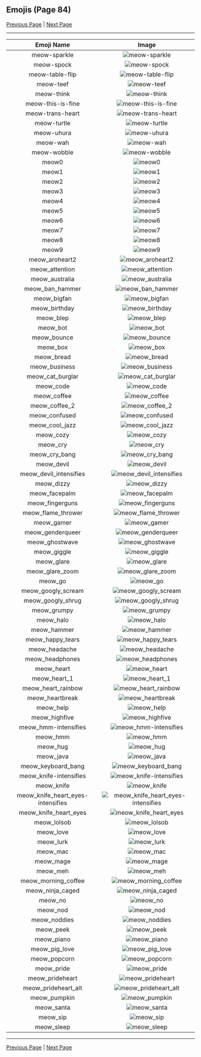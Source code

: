 
## Emojis (Page 84)

[Previous Page](/docs/hc/page-m-0083.md)
  | [Next Page](/docs/hc/page-m-0085.md)

<hr />

|Emoji Name|Image|
| :-: | :-: |
|meow-sparkle| ![meow-sparkle](/emojis/hc/meow-sparkle.gif)|
|meow-spock| ![meow-spock](/emojis/hc/meow-spock.png)|
|meow-table-flip| ![meow-table-flip](/emojis/hc/meow-table-flip.png)|
|meow-teef| ![meow-teef](/emojis/hc/meow-teef.png)|
|meow-think| ![meow-think](/emojis/hc/meow-think.png)|
|meow-this-is-fine| ![meow-this-is-fine](/emojis/hc/meow-this-is-fine.png)|
|meow-trans-heart| ![meow-trans-heart](/emojis/hc/meow-trans-heart.png)|
|meow-turtle| ![meow-turtle](/emojis/hc/meow-turtle.png)|
|meow-uhura| ![meow-uhura](/emojis/hc/meow-uhura.png)|
|meow-wah| ![meow-wah](/emojis/hc/meow-wah.png)|
|meow-wobble| ![meow-wobble](/emojis/hc/meow-wobble.gif)|
|meow0| ![meow0](/emojis/hc/meow0.png)|
|meow1| ![meow1](/emojis/hc/meow1.png)|
|meow2| ![meow2](/emojis/hc/meow2.png)|
|meow3| ![meow3](/emojis/hc/meow3.png)|
|meow4| ![meow4](/emojis/hc/meow4.png)|
|meow5| ![meow5](/emojis/hc/meow5.png)|
|meow6| ![meow6](/emojis/hc/meow6.png)|
|meow7| ![meow7](/emojis/hc/meow7.png)|
|meow8| ![meow8](/emojis/hc/meow8.png)|
|meow9| ![meow9](/emojis/hc/meow9.png)|
|meow_aroheart2| ![meow_aroheart2](/emojis/hc/meow_aroheart2.png)|
|meow_attention| ![meow_attention](/emojis/hc/meow_attention.png)|
|meow_australia| ![meow_australia](/emojis/hc/meow_australia.png)|
|meow_ban_hammer| ![meow_ban_hammer](/emojis/hc/meow_ban_hammer.gif)|
|meow_bigfan| ![meow_bigfan](/emojis/hc/meow_bigfan.png)|
|meow_birthday| ![meow_birthday](/emojis/hc/meow_birthday.png)|
|meow_blep| ![meow_blep](/emojis/hc/meow_blep.png)|
|meow_bot| ![meow_bot](/emojis/hc/meow_bot.png)|
|meow_bounce| ![meow_bounce](/emojis/hc/meow_bounce.gif)|
|meow_box| ![meow_box](/emojis/hc/meow_box.png)|
|meow_bread| ![meow_bread](/emojis/hc/meow_bread.gif)|
|meow_business| ![meow_business](/emojis/hc/meow_business.png)|
|meow_cat_burglar| ![meow_cat_burglar](/emojis/hc/meow_cat_burglar.png)|
|meow_code| ![meow_code](/emojis/hc/meow_code.gif)|
|meow_coffee| ![meow_coffee](/emojis/hc/meow_coffee.png)|
|meow_coffee_2| ![meow_coffee_2](/emojis/hc/meow_coffee_2.png)|
|meow_confused| ![meow_confused](/emojis/hc/meow_confused.png)|
|meow_cool_jazz| ![meow_cool_jazz](/emojis/hc/meow_cool_jazz.png)|
|meow_cozy| ![meow_cozy](/emojis/hc/meow_cozy.png)|
|meow_cry| ![meow_cry](/emojis/hc/meow_cry.png)|
|meow_cry_bang| ![meow_cry_bang](/emojis/hc/meow_cry_bang.gif)|
|meow_devil| ![meow_devil](/emojis/hc/meow_devil.png)|
|meow_devil_intensifies| ![meow_devil_intensifies](/emojis/hc/meow_devil_intensifies.gif)|
|meow_dizzy| ![meow_dizzy](/emojis/hc/meow_dizzy.png)|
|meow_facepalm| ![meow_facepalm](/emojis/hc/meow_facepalm.png)|
|meow_fingerguns| ![meow_fingerguns](/emojis/hc/meow_fingerguns.png)|
|meow_flame_thrower| ![meow_flame_thrower](/emojis/hc/meow_flame_thrower.png)|
|meow_gamer| ![meow_gamer](/emojis/hc/meow_gamer.png)|
|meow_genderqueer| ![meow_genderqueer](/emojis/hc/meow_genderqueer.png)|
|meow_ghostwave| ![meow_ghostwave](/emojis/hc/meow_ghostwave.png)|
|meow_giggle| ![meow_giggle](/emojis/hc/meow_giggle.png)|
|meow_glare| ![meow_glare](/emojis/hc/meow_glare.png)|
|meow_glare_zoom| ![meow_glare_zoom](/emojis/hc/meow_glare_zoom.gif)|
|meow_go| ![meow_go](/emojis/hc/meow_go.png)|
|meow_googly_scream| ![meow_googly_scream](/emojis/hc/meow_googly_scream.png)|
|meow_googly_shrug| ![meow_googly_shrug](/emojis/hc/meow_googly_shrug.png)|
|meow_grumpy| ![meow_grumpy](/emojis/hc/meow_grumpy.png)|
|meow_halo| ![meow_halo](/emojis/hc/meow_halo.png)|
|meow_hammer| ![meow_hammer](/emojis/hc/meow_hammer.png)|
|meow_happy_tears| ![meow_happy_tears](/emojis/hc/meow_happy_tears.png)|
|meow_headache| ![meow_headache](/emojis/hc/meow_headache.png)|
|meow_headphones| ![meow_headphones](/emojis/hc/meow_headphones.png)|
|meow_heart| ![meow_heart](/emojis/hc/meow_heart.png)|
|meow_heart_1| ![meow_heart_1](/emojis/hc/meow_heart_1.png)|
|meow_heart_rainbow| ![meow_heart_rainbow](/emojis/hc/meow_heart_rainbow.gif)|
|meow_heartbreak| ![meow_heartbreak](/emojis/hc/meow_heartbreak.gif)|
|meow_help| ![meow_help](/emojis/hc/meow_help.png)|
|meow_highfive| ![meow_highfive](/emojis/hc/meow_highfive.png)|
|meow_hmm-intensifies| ![meow_hmm-intensifies](/emojis/hc/meow_hmm-intensifies.gif)|
|meow_hmm| ![meow_hmm](/emojis/hc/meow_hmm.png)|
|meow_hug| ![meow_hug](/emojis/hc/meow_hug.png)|
|meow_java| ![meow_java](/emojis/hc/meow_java.png)|
|meow_keyboard_bang| ![meow_keyboard_bang](/emojis/hc/meow_keyboard_bang.gif)|
|meow_knife-intensifies| ![meow_knife-intensifies](/emojis/hc/meow_knife-intensifies.gif)|
|meow_knife| ![meow_knife](/emojis/hc/meow_knife.png)|
|meow_knife_heart_eyes-intensifies| ![meow_knife_heart_eyes-intensifies](/emojis/hc/meow_knife_heart_eyes-intensifies.gif)|
|meow_knife_heart_eyes| ![meow_knife_heart_eyes](/emojis/hc/meow_knife_heart_eyes.png)|
|meow_lolsob| ![meow_lolsob](/emojis/hc/meow_lolsob.png)|
|meow_love| ![meow_love](/emojis/hc/meow_love.png)|
|meow_lurk| ![meow_lurk](/emojis/hc/meow_lurk.gif)|
|meow_mac| ![meow_mac](/emojis/hc/meow_mac.png)|
|meow_mage| ![meow_mage](/emojis/hc/meow_mage.png)|
|meow_meh| ![meow_meh](/emojis/hc/meow_meh.png)|
|meow_morning_coffee| ![meow_morning_coffee](/emojis/hc/meow_morning_coffee.png)|
|meow_ninja_caged| ![meow_ninja_caged](/emojis/hc/meow_ninja_caged.png)|
|meow_no| ![meow_no](/emojis/hc/meow_no.png)|
|meow_nod| ![meow_nod](/emojis/hc/meow_nod.gif)|
|meow_noddies| ![meow_noddies](/emojis/hc/meow_noddies.gif)|
|meow_peek| ![meow_peek](/emojis/hc/meow_peek.png)|
|meow_piano| ![meow_piano](/emojis/hc/meow_piano.png)|
|meow_pig_love| ![meow_pig_love](/emojis/hc/meow_pig_love.png)|
|meow_popcorn| ![meow_popcorn](/emojis/hc/meow_popcorn.gif)|
|meow_pride| ![meow_pride](/emojis/hc/meow_pride.png)|
|meow_prideheart| ![meow_prideheart](/emojis/hc/meow_prideheart.gif)|
|meow_prideheart_alt| ![meow_prideheart_alt](/emojis/hc/meow_prideheart_alt.png)|
|meow_pumpkin| ![meow_pumpkin](/emojis/hc/meow_pumpkin.png)|
|meow_santa| ![meow_santa](/emojis/hc/meow_santa.png)|
|meow_sip| ![meow_sip](/emojis/hc/meow_sip.png)|
|meow_sleep| ![meow_sleep](/emojis/hc/meow_sleep.png)|

<hr/>

[Previous Page](/docs/hc/page-m-0083.md)
  | [Next Page](/docs/hc/page-m-0085.md)